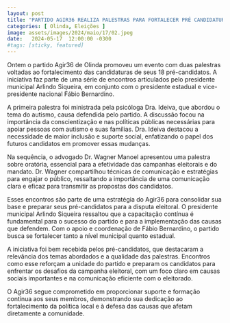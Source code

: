 ```yaml
---
layout: post
title: "PARTIDO AGIR36 REALIZA PALESTRAS PARA FORTALECER PRÉ CANDIDATURA EM OLINDA"
categories: [ Olinda, Eleições ]
image: assets/images/2024/maio/17/02.jpeg
date:   2024-05-17  12:00:00 -0300
#tags: [sticky, featured]
---
```

Ontem o partido Agir36 de Olinda promoveu um evento com duas palestras voltadas ao fortalecimento das candidaturas de seus 18 pré-candidatos. A iniciativa faz parte de uma série de encontros articulados pelo presidente municipal Arlindo Siqueira, em conjunto com o presidente estadual e vice-presidente nacional Fábio Bernardino.

A primeira palestra foi ministrada pela psicóloga Dra. Ideiva, que abordou o tema do autismo, causa defendida pelo partido. A discussão focou na importância da conscientização e nas políticas públicas necessárias para apoiar pessoas com autismo e suas famílias. Dra. Ideiva destacou a necessidade de maior inclusão e suporte social, enfatizando o papel dos futuros candidatos em promover essas mudanças.

Na sequência, o advogado Dr. Wagner Manoel apresentou uma palestra sobre oratória, essencial para a efetividade das campanhas eleitorais e do mandato. Dr. Wagner compartilhou técnicas de comunicação e estratégias para engajar o público, ressaltando a importância de uma comunicação clara e eficaz para transmitir as propostas dos candidatos.

Esses encontros são parte de uma estratégia do Agir36 para consolidar sua base e preparar seus pré-candidatos para a disputa eleitoral. O presidente municipal Arlindo Siqueira ressaltou que a capacitação contínua é fundamental para o sucesso do partido e para a implementação das causas que defendem. Com o apoio e coordenação de Fábio Bernardino, o partido busca se fortalecer tanto a nível municipal quanto estadual.

A iniciativa foi bem recebida pelos pré-candidatos, que destacaram a relevância dos temas abordados e a qualidade das palestras. Encontros como esse reforçam a unidade do partido e preparam os candidatos para enfrentar os desafios da campanha eleitoral, com um foco claro em causas sociais importantes e na comunicação eficiente com o eleitorado.

O Agir36 segue comprometido em proporcionar suporte e formação contínua aos seus membros, demonstrando sua dedicação ao fortalecimento da política local e à defesa das causas que afetam diretamente a comunidade.